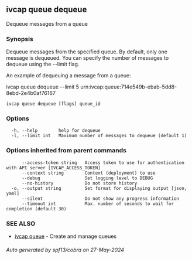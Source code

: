 ## ivcap queue dequeue

Dequeue messages from a queue

### Synopsis

Dequeue messages from the specified queue. By default, only one message is dequeued. You can specify the number of messages to dequeue using the --limit flag. 

An example of dequeuing a message from a queue:

  ivcap queue dequeue --limit 5 urn:ivcap:queue:714e549b-ebab-5dd8-8ebd-2e4b0af76167

```
ivcap queue dequeue [flags] queue_id
```

### Options

```
  -h, --help        help for dequeue
  -l, --limit int   Maximum number of messages to dequeue (default 1)
```

### Options inherited from parent commands

```
      --access-token string   Access token to use for authentication with API server [IVCAP_ACCESS_TOKEN]
      --context string        Context (deployment) to use
      --debug                 Set logging level to DEBUG
      --no-history            Do not store history
  -o, --output string         Set format for displaying output [json, yaml]
      --silent                Do not show any progress information
      --timeout int           Max. number of seconds to wait for completion (default 30)
```

### SEE ALSO

* [ivcap queue](ivcap_queue.md)	 - Create and manage queues

###### Auto generated by spf13/cobra on 27-May-2024
